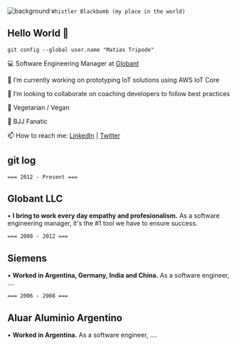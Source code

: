 <!--
**matiastripode/matiastripode** is a ✨ _special_ ✨ repository because its `README.md` (this file) appears on your GitHub profile.
-->


![background](https://external-content.duckduckgo.com/iu/?u=https%3A%2F%2Fwww.clicktraveltips.com%2Fwp-content%2Fuploads%2F2017%2F10%2FWhistler-canada.jpg&f=1&nofb=1)
`Whistler Blackbomb (my place in the world)`

## Hello World 👋

`git config --global user.name "Matias Tripode"`


💻 Software Engineering Manager at [Globant](www.globant.com) 

🔭 I’m currently working on prototyping IoT solutions using AWS IoT Core 

👯 I’m looking to collaborate on coaching developers to follow best practices 

🌱 Vegetarian / Vegan 

🥊 BJJ Fanatic

 📫 How to reach me: [LinkedIn](https://www.linkedin.com/in/matiastripode/) | [Twitter](https://twitter.com/TripodeMatias)

## git log

`=== 2012 - Present ===`
## Globant LLC

• **I bring to work every day empathy and profesionalism.** As a software engineering manager, it's the #1 tool we have to ensure success.

`=== 2008 - 2012 ===`
## Siemens

• **Worked in Argentina, Germany, India and China.** As a software engineer, ....

`=== 2006 - 2008 ===`
## Aluar Aluminio Argentino
• **Worked in Argentina.** As a software engineer, ....



